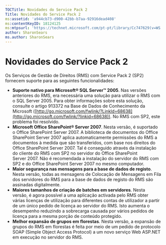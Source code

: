 ```yaml
---
TOCTitle: Novidades do Service Pack 2
Title: Novidades do Service Pack 2
ms:assetid: 'a944cb73-d900-42bb-b7aa-92916dead408'
ms:contentKeyID: 18124125
ms:mtpsurl: 'https://technet.microsoft.com/pt-pt/library/Cc747629(v=WS.10)'
author: SharonSears
ms.author: SharonSears
---
```


Novidades do Service Pack 2
===========================

Os Serviços de Gestão de Direitos (RMS) com Service Pack 2 (SP2) fornecem suporte para as seguintes funcionalidades:

-   **Suporte nativo para Microsoft® SQL Server™ 2005**. Nas versões anteriores do RMS, era necessária uma solução para utilizar o RMS com o SQL Server 2005. Para obter informações sobre esta solução, consulte o artigo 913372 na Base de Dados de Conhecimento da Microsoft ([http://go.microsoft.com/fwlink/?LinkId=68638](http://go.microsoft.com/fwlink/?linkid=68638)). No RMS com SP2, este problema foi resolvido.
-   **Microsoft Office SharePoint® Server 2007**. Nesta versão, é suportado o Office SharePoint Server 2007. A biblioteca de documentos do Office SharePoint Server 2007 aplica automaticamente permissões do RMS a documentos à medida que são transferidos, com base nos direitos do Office SharePoint Server 2007. Tal é conseguido através da instalação do cliente do RMS com SP2 no servidor do Office SharePoint Server 2007. Não é recomendada a instalação do servidor do RMS com SP2 e do Office SharePoint Server 2007 no mesmo computador.
-   **Maior segurança nas mensagens para a base de dados de registo**. Nesta versão, todas as mensagens de Colocação de Mensagens em Fila dos servidores do RMS para a base de dados de registo do RMS são assinadas digitalmente.
-   **Maiores tamanhos de criação de batches em servidores**. Nesta versão, é agora possível a uma aplicação activada pelo RMS obter várias licenças de utilização para diferentes contas de utilizador a partir de um único pedido de licença ao servidor do RMS. Isto aumenta o desempenho reduzindo a sobrecarga causada por vários pedidos de licença para a mesma porção de conteúdo protegido.
-   **Melhor expansão de grupos em florestas**. Nesta versão, a expansão de grupos do RMS em florestas é feita por meio de um pedido de protocolo SOAP (Simple Object Access Protocol) a um novo serviço Web ASP.NET em execução no servidor do RMS.
